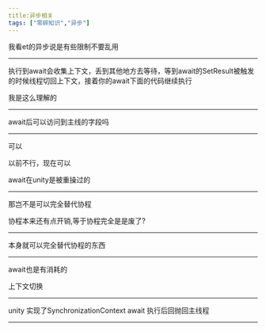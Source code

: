 ```yaml
---
title:异步相关
tags: ["零碎知识","异步"]
---
```


我看et的异步说是有些限制不要乱用

------

执行到await会收集上下文，丢到其他地方去等待，等到await的SetResult被触发的时候线程切回上下文，接着你的await下面的代码继续执行

我是这么理解的

------

await后可以访问到主线的字段吗

---

可以

以前不行，现在可以

await在unity是被重操过的

---

那岂不是可以完全替代协程

协程本来还有点开销,等于协程完全是是废了?

---

本身就可以完全替代协程的东西

---

await也是有消耗的

上下文切换

---

unity 实现了SynchronizationContext await 执行后回抛回主线程

---

